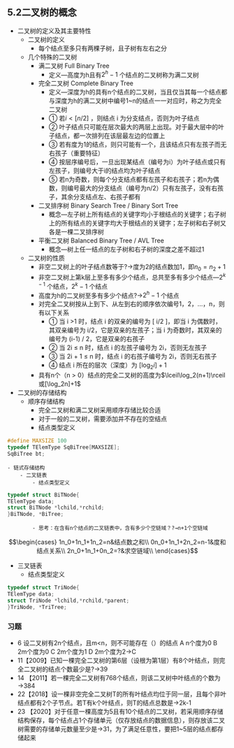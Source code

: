 ## 5.2二叉树的概念
- 二叉树的定义及其主要特性
    - 二叉树的定义
        - 每个结点至多只有两棵子树，且子树有左右之分
    - 几个特殊的二叉树
        - 满二叉树 Full Binary Tree
            - 定义―高度为h且有$2^h-1$ 个结点的二叉树称为满二叉树
        - 完全二叉树  Complete Binary Tree
            - 定义―深度为h的具有n个结点的二叉树，当且仅当其每一个结点都与深度为h的满二叉树中编号1~n的结点一一对应时，称之为完全二叉树
            - ① 若$i<[n/2]$ ，则结点 i 为分支结点，否则为叶子结点
            - ② 叶子结点只可能在层次最大的两层上出现。对于最大层中的叶子结点，都一次排列在该层最左边的位置上
            - ③ 若有度为1的结点，则只可能有一个，且该结点只有左孩子而无右孩子（重要特征）
            - ④ 按层序编号后，一旦出现某结点（编号为i）为叶子结点或只有左孩子，则编号大于i的结点均为叶子结点
            - ⑤ 若n为奇数，则每个分支结点都有左孩子和右孩子；若n为偶数，则编号最大的分支结点（编号为n/2）只有左孩子，没有右孩子，其余分支结点左、右孩子都有
        - 二叉排序树  Binary Search Tree / Binary Sort Tree
            - 概念―左子树上所有结点的关键字均小于根结点的关键字；右子树上的所有结点的关键字均大于根结点的关键字；左子树和右子树又各是一棵二叉排序树
        - 平衡二叉树  Balanced Binary Tree / AVL Tree
            - 概念―树上任一结点的左子树和右子树的深度之差不超过1
    - 二叉树的性质
        - 非空二叉树上的叶子结点数等于?→度为2的结点数加1，即$n_0=n_2+1$
        - 非空二叉树上第k层上至多有多少个结点，总共至多有多少个结点―$2^{k-1}$ 个结点，$2^k-1$ 个结点
        - 高度为h的二叉树至多有多少个结点?→$2^h-1$ 个结点
        - 对完全二叉树按从上到下、从左到右的顺序依次编号1，2，...，n，则有以下关系
            - ① 当 i >1 时，结点 i 的双亲的编号为 [ i/2 ]，即当 i 为偶数时，其双亲编号为 i/2，它是双亲的左孩子；当 i 为奇数时，其双亲的编号为 (i-1) / 2，它是双亲的右孩子
            - ② 当 2i ≤ n 时，结点 i 的左孩子编号为 2i，否则无左孩子
            - ③ 当 2i + 1 ≤ n 时，结点 i 的右孩子编号为 2i，否则无右孩子
            - ④ 结点 i 所在的层次（深度）为 $[ \log_2 i]+1$
        - 具有n个（n > 0）结点的完全二叉树的高度为$\lceil\log_2(n+1)\rceil或[\log_2n]+1$
- 二叉树的存储结构
    - 顺序存储结构
        - 完全二叉树和满二叉树采用顺序存储比较合适
        - 对于一般的二叉树，需要添加并不存在的空结点
        - 结点类型定义
```cpp
#define MAXSIZE 100
typedef TElemType SqBiTree[MAXSIZE];
SqBiTree bt;
```

    - 链式存储结构
        - 二叉链表
            - 结点类型定义
```cpp
typedef struct BiTNode{
TElemType data;
struct BiTNode *lchild,*rchild;
}BiTNode, *BiTree;
```
            - 思考：在含有n个结点的二叉链表中，含有多少个空链域？?→n+1个空链域
$$\begin{cases}
1n_0+1n_1+1n_2=n&结点数之和\\
0n_0+1n_1+2n_2=n-1&度和结点关系\\
2n_0+1n_1+0n_2=?&求空链域\\
\end{cases}$$
- 三叉链表
    - 结点类型定义
```cpp
typedef struct TriNode{
TElemType data;
struct TriNode *lchild,*rchild,*parent;
}TriNode, *TriTree;
```
### 习题
- 6 设二叉树有2n个结点，且m<n，则不可能存在（）的结点
A n个度为0
B 2m个度为0
C 2m个度为1
D 2m个度为2→C
- 11【2009】已知一棵完全二叉树的第6层（设根为第1层）有8个叶结点，则完全二叉树的结点个数最少是?→39
- 14 【2011】若一棵完全二叉树有768个结点，则该二叉树中叶结点的个数为→384
- 22【2018】设一棵非空完全二叉树T的所有叶结点均位于同一层，且每个非叶结点都有2个子节点。若T有k个叶结点，则T的结点总数是→2k-1
- 23 【2020】对于任意一棵高度为5且有10个结点的二叉树，若采用顺序存储结构保存，每个结点占1个存储单元（仅存放结点的数据信息），则存放该二叉树需要的存储单元数量至少是→31，为了满足任意性，要把1~5层的结点都存储起来